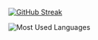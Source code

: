 [![GitHub Streak](https://streak-stats.demolab.com?user=iomz&theme=horizon&date_format=%5BY%20%5DM%20j)](https://git.io/streak-stats)

![Most Used Languages](https://github-readme-stats.vercel.app/api/top-langs/?username=iomz&layout=compact&hide=c,css,html,java,javascript,makefile,matlab,shell,tex,ruby&theme=tokyonight)
